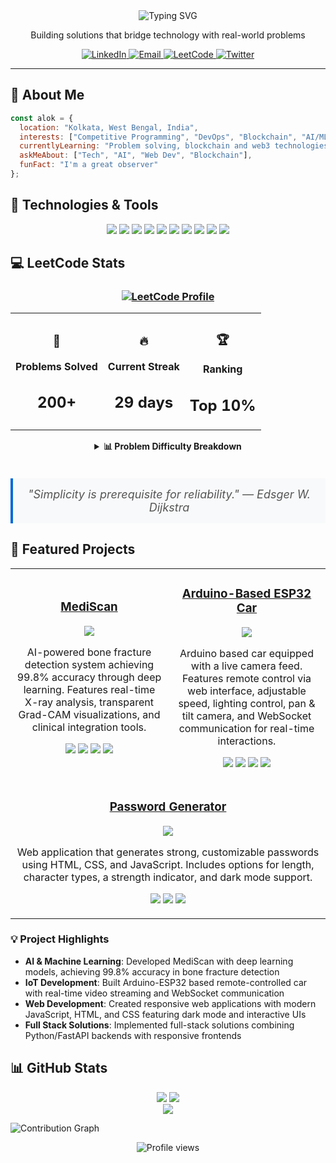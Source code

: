 <div align="center">
  <img src="https://readme-typing-svg.demolab.com?font=Fira+Code&weight=600&size=28&duration=3000&pause=1000&color=0969DA&center=true&vCenter=true&random=false&width=435&lines=Hey+%F0%9F%91%8B+I'm+Alok+Kumar;Software+Engineer;AI+%7C+Web+Dev+%7C+CP+%7C+WEB3" alt="Typing SVG" />
  
  <p>Building solutions that bridge technology with real-world problems</p>
  
  <a href="https://www.linkedin.com/in/alok-kumar-34874a28a/">
    <img src="https://img.shields.io/badge/LinkedIn-0077B5?style=for-the-badge&logo=linkedin&logoColor=white" alt="LinkedIn" />
  </a>
  <a href="mailto:alok.csit@gmail.com">
    <img src="https://img.shields.io/badge/Email-D14836?style=for-the-badge&logo=gmail&logoColor=white" alt="Email" />
  </a>
  <a href="https://leetcode.com/u/alok_devforge/">
    <img src="https://img.shields.io/badge/LeetCode-FFA116?style=for-the-badge&logo=leetcode&logoColor=white" alt="LeetCode" />
  </a>
  <a href="https://x.com/alok_devforge">
    <img src="https://img.shields.io/badge/Twitter-1DA1F2?style=for-the-badge&logo=twitter&logoColor=white" alt="Twitter" />
  </a>
</div>

<hr/>

## 💫 About Me

```javascript
const alok = {
  location: "Kolkata, West Bengal, India",
  interests: ["Competitive Programming", "DevOps", "Blockchain", "AI/ML", "Web Dev"],
  currentlyLearning: "Problem solving, blockchain and web3 technologies",
  askMeAbout: ["Tech", "AI", "Web Dev", "Blockchain"],
  funFact: "I'm a great observer"
};
```

## 🔧 Technologies & Tools

<div align="center">
  <img src="https://img.shields.io/badge/Java-ED8B00?style=for-the-badge&logo=openjdk&logoColor=white" />
  <img src="https://img.shields.io/badge/C-00599C?style=for-the-badge&logo=c&logoColor=white" />
  <img src="https://img.shields.io/badge/C%2B%2B-00599C?style=for-the-badge&logo=c%2B%2B&logoColor=white" />
  <img src="https://img.shields.io/badge/JavaScript-F7DF1E?style=for-the-badge&logo=javascript&logoColor=black" />
  <img src="https://img.shields.io/badge/HTML5-E34F26?style=for-the-badge&logo=html5&logoColor=white" />
  <img src="https://img.shields.io/badge/CSS3-1572B6?style=for-the-badge&logo=css3&logoColor=white" />
  <img src="https://img.shields.io/badge/Python-3776AB?style=for-the-badge&logo=python&logoColor=white" />
  <img src="https://img.shields.io/badge/TensorFlow-FF6F00?style=for-the-badge&logo=tensorflow&logoColor=white" />
  <img src="https://img.shields.io/badge/Arduino-00979D?style=for-the-badge&logo=Arduino&logoColor=white" />
  <img src="https://img.shields.io/badge/Git-F05032?style=for-the-badge&logo=git&logoColor=white" />
</div>

## 💻 LeetCode Stats

<div align="center">
  <h3>
    <a href="https://leetcode.com/u/alok_devforge/">
      <img src="https://img.shields.io/badge/My_LeetCode_Profile-FFA116?style=for-the-badge&logo=leetcode&logoColor=black" alt="LeetCode Profile"/>
    </a>
  </h3>
  
  <div align="center">
    <table>
      <tr>
        <td align="center">
          <h3>🧩</h3>
          <strong>Problems Solved</strong>
          <br />
          <h2>200+</h2>
        </td>
        <td align="center">
          <h3>🔥</h3>
          <strong>Current Streak</strong>
          <br />
          <h2>29 days</h2>
        </td>
        <td align="center">
          <h3>🏆</h3>
          <strong>Ranking</strong>
          <br />
          <h2>Top 10%</h2>
        </td>
      </tr>
    </table>
  </div>

  <details>
    <summary><b>📊 Problem Difficulty Breakdown</b></summary>
    <br />
    <table>
      <tr>
        <td align="center">
          <h4 style="color: #00b8a3;">Easy</h4>
          <div style="background-color: #00b8a3; width: 100px; height: 10px; border-radius: 5px; margin: auto;"></div>
          <strong>100+</strong>
        </td>
        <td align="center">
          <h4 style="color: #ffb800;">Medium</h4>
          <div style="background-color: #ffb800; width: 100px; height: 10px; border-radius: 5px; margin: auto;"></div>
          <strong>75+</strong>
        </td>
        <td align="center">
          <h4 style="color: #ff2d55;">Hard</h4>
          <div style="background-color: #ff2d55; width: 100px; height: 10px; border-radius: 5px; margin: auto;"></div>
          <strong>25+</strong>
        </td>
      </tr>
    </table>
  </details>

  <br />
  <div align="center">
    <p style="font-style: italic; font-size: 18px; color: #555; max-width: 700px; margin: 20px auto; padding: 15px; border-left: 4px solid #0969DA; background-color: #f8f9fa;">
      "Simplicity is prerequisite for reliability." — Edsger W. Dijkstra
    </p>
  </div>
</div>

## 🚀 Featured Projects

<div align="center">
  <table>
    <tr>
      <td width="50%" align="center">
        <h3><a href="https://github.com/alok-devforge/MediScan">MediScan</a></h3>
        <a href="https://github.com/alok-devforge/MediScan">
          <img src="https://github-readme-stats.vercel.app/api/pin/?username=alok-devforge&repo=MediScan&theme=react&hide_border=true&title_color=0969DA" />
        </a>
        <p>AI-powered bone fracture detection system achieving 99.8% accuracy through deep learning. Features real-time X-ray analysis, transparent Grad-CAM visualizations, and clinical integration tools.</p>
        <p>
          <img src="https://img.shields.io/badge/Python-3776AB?style=flat-square&logo=python&logoColor=white" />
          <img src="https://img.shields.io/badge/Jupyter-F37626?style=flat-square&logo=jupyter&logoColor=white" />
          <img src="https://img.shields.io/badge/FastAPI-009688?style=flat-square&logo=fastapi&logoColor=white" />
          <img src="https://img.shields.io/badge/HTML/CSS-E34F26?style=flat-square&logo=html5&logoColor=white" />
        </p>
      </td>
      <td width="50%" align="center">
        <h3><a href="https://github.com/alok-devforge/Arduino-Based-ESP32-Car">Arduino-Based ESP32 Car</a></h3>
        <a href="https://github.com/alok-devforge/Arduino-Based-ESP32-Car">
          <img src="https://github-readme-stats.vercel.app/api/pin/?username=alok-devforge&repo=Arduino-Based-ESP32-Car&theme=react&hide_border=true&title_color=0969DA" />
        </a>
        <p>Arduino based car equipped with a live camera feed. Features remote control via web interface, adjustable speed, lighting control, pan & tilt camera, and WebSocket communication for real-time interactions.</p>
        <p>
          <img src="https://img.shields.io/badge/Arduino-00979D?style=flat-square&logo=Arduino&logoColor=white" />
          <img src="https://img.shields.io/badge/ESP32-E7352C?style=flat-square&logo=espressif&logoColor=white" />
          <img src="https://img.shields.io/badge/C%2B%2B-00599C?style=flat-square&logo=c%2B%2B&logoColor=white" />
          <img src="https://img.shields.io/badge/IoT-010101?style=flat-square&logo=iot&logoColor=white" />
        </p>
      </td>
    </tr>
    <tr>
      <td width="50%" align="center" colspan="2">
        <h3><a href="https://github.com/alok-devforge/PasswordGenerator">Password Generator</a></h3>
        <a href="https://github.com/alok-devforge/PasswordGenerator">
          <img src="https://github-readme-stats.vercel.app/api/pin/?username=alok-devforge&repo=PasswordGenerator&theme=react&hide_border=true&title_color=0969DA" />
        </a>
        <p>Web application that generates strong, customizable passwords using HTML, CSS, and JavaScript. Includes options for length, character types, a strength indicator, and dark mode support.</p>
        <p>
          <img src="https://img.shields.io/badge/JavaScript-F7DF1E?style=flat-square&logo=javascript&logoColor=black" />
          <img src="https://img.shields.io/badge/HTML5-E34F26?style=flat-square&logo=html5&logoColor=white" />
          <img src="https://img.shields.io/badge/CSS3-1572B6?style=flat-square&logo=css3&logoColor=white" />
        </p>
      </td>
    </tr>
  </table>
</div>

### 💡 Project Highlights

- **AI & Machine Learning**: Developed MediScan with deep learning models, achieving 99.8% accuracy in bone fracture detection
- **IoT Development**: Built Arduino-ESP32 based remote-controlled car with real-time video streaming and WebSocket communication
- **Web Development**: Created responsive web applications with modern JavaScript, HTML, and CSS featuring dark mode and interactive UIs
- **Full Stack Solutions**: Implemented full-stack solutions combining Python/FastAPI backends with responsive frontends

## 📊 GitHub Stats

<div align="center">
  <img src="https://github-readme-stats.vercel.app/api?username=alok-devforge&show_icons=true&theme=react&hide_border=true&count_private=true&title_color=0969DA" />
  <img src="https://github-readme-streak-stats.herokuapp.com/?user=alok-devforge&theme=react&hide_border=true&date_format=M%20j%5B%2C%20Y%5D" />
</div>

<div align="center">
  <img src="https://github-readme-stats.vercel.app/api/top-langs/?username=alok-devforge&layout=compact&theme=react&hide_border=true&title_color=0969DA" />
</div>

![Contribution Graph](https://github-readme-activity-graph.vercel.app/graph?username=alok-devforge&theme=react-dark&bg_color=000000&hide_border=true)

<div align="center">
  <img src="https://komarev.com/ghpvc/?username=alok-devforge&color=0969DA&style=flat-square" alt="Profile views" />
</div>

<!-- Last updated: 2025-04-28 16:51:27 -->
